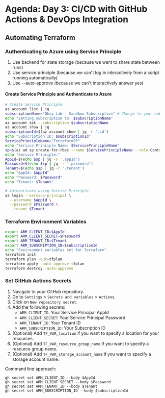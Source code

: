 # Agenda: Day 3: CI/CD with GitHub Actions & DevOps Integration

## Automating Terraform

### Authenticating to Azure using Service Principle

1. Use backend for state storage (because we want to share state between runs)
2. Use service principle (because we can't log in interactively from a script running automatically)
3. Use --auto-approve (because we can't interactively answer yes)

#### Create Service Principle and Authenticate to Azure

```bash
# Create Service Principle
az account list | jq
subscriptionName="Obay Lab - Sandbox Subscription" # Change to your subscription name
echo "Setting subscription to: $subscriptionName"
az account set --subscription $subscriptionName
az account show | jq
subscriptionId=$(az account show | jq -r '.id')
echo "Subscription ID: $subscriptionId"
ServicePrincipleName="TerraformSP"
echo "Service Principle Name: $ServicePrincipleName"
sp=$(az ad sp create-for-rbac --name $ServicePrincipleName --role Contributor --scopes /subscriptions/$subscriptionId)
echo "Service Principle:"
AppId=$(echo $sp | jq -r '.appId')
Password=$(echo $sp | jq -r '.password')
Tenant=$(echo $sp | jq -r '.tenant')
echo "AppId: $AppId"
echo "Password: $Password"
echo "Tenant: $Tenant"

# Authenticate using Service Principle
az login --service-principal \
  --username $AppId \
  --password $Password \
  --tenant $Tenant
```

### Terraform Environment Variables
```bash
export ARM_CLIENT_ID=$AppId
export ARM_CLIENT_SECRET=$Password
export ARM_TENANT_ID=$Tenant
export ARM_SUBSCRIPTION_ID=$subscriptionId
echo "Environment variables set for Terraform"
terraform init
terraform plan -out=tfplan
terraform apply -auto-approve tfplan
terraform destroy -auto-approve
```

### Set GitHub Actions Secrets
1. Navigate to your GitHub repository.
2. Go to `Settings` > `Secrets and variables` > `Actions`.
3. Click on `New repository secret`.
4. Add the following secrets:
   - `ARM_CLIENT_ID`: Your Service Principal AppId
   - `ARM_CLIENT_SECRET`: Your Service Principal Password
   - `ARM_TENANT_ID`: Your Tenant ID
   - `ARM_SUBSCRIPTION_ID`: Your Subscription ID
5. (Optional) Add `TF_VAR_location` if you want to specify a location for your resources.
6. (Optional) Add `TF_VAR_resource_group_name` if you want to specify a resource group name.
7. (Optional) Add `TF_VAR_storage_account_name` if you want to specify a storage account name.

Command line approach:
```bashgh
gh secret set ARM_CLIENT_ID --body $AppId
gh secret set ARM_CLIENT_SECRET --body $Password
gh secret set ARM_TENANT_ID --body $Tenant
gh secret set ARM_SUBSCRIPTION_ID --body $subscriptionId
```